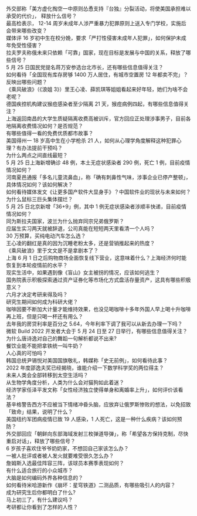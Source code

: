 外交部称「美方虚化掏空一中原则怂恿支持『台独』分裂活动，将使美国承担难以承受的代价」， 释放什么信号？  
最高检表示， 12-14 周岁未成年人涉严重暴力犯罪原则上送入专门学校，实施后会带来哪些改变？  
媒体评 16 岁初中生在校分娩，要求「严打性侵害未成年人犯罪」，如何保护未成年免受性侵害？  
拉夫罗夫称俄未来只依赖「可靠」国家，现在目标是发展与中国的关系，释放了哪些信号？  
5 月 25 日国民党提名蒋万安参选台北市长，还有哪些信息值得关注？  
如何看待「全国现有库存房够 1400 万人居住，有城市空置房 12 年都卖不完」？反映出哪些问题？  
《乘风破浪》（《浪姐 3》）里王心凌、薛凯琪等姐姐看起来好年轻，她们为啥不会老呢？  
德国疾控机构建议猴痘感染者至少隔离 21 天，猴痘病例四起，有哪些信息值得关注？  
上海返回南昌的大学生质疑隔离收费高被训斥，官方回应正处理涉事男子，目前各地隔离收费情况如何？是否规范？  
有哪些值得一看的免费优质都市故事？  
美国得州一 18 岁高中生在小学枪杀 21 人，如何从心理学角度解释这种犯罪心理？有办法提前干预吗？  
为什么两点之间直线最短？  
5 月 25 日上海新增确诊 48 例，本土无症状感染者 290 例，死亡 1 例，目前疫情情况如何？  
河南夏邑通报「多名儿童流鼻血」，称「确有刺鼻性气味，涉事企业已停产整顿」，具体情况如何？该如何解决？  
如何看待媒体发文《让更多国产软件大显身手》？中国软件业的现状与未来如何？  
为什么鼠标三巨头集体摆烂？  
5 月 25 日北京新增「36+9」例，其中 1 例无症状感染者涉顺丰快递，目前疫情情况如何？  
同为斯拉夫国家，波兰为什么抛弃同宗兄弟俄罗斯？  
应届生实习两天就被辞退，公司真能在短短两天里看清一个人吗？  
30 万预算，买纯电动汽车怎么选？  
王心凌的翻红是真的因为沉睡老粉太多，还是营销推起来的热度？  
《乘风破浪》里于文文是不是拿剧本了？  
上海 6 月 1 日之后购物商场全面恢复线下营业，这意味着什么？上海经济何时能恢复到本轮疫情前的水平？  
现实生活中，如果遇到像《盲山》女主被拐的情况，应该如何逃生？  
国务院表示积极探索通过资产证券化等市场化方式盘活存量资产，这具有哪些积极意义？  
六月才决定考研来得及吗？  
研究生期间如何成为科研大佬？  
咖啡因要不断加大计量才能维持效果，也没见喝咖啡十多年外国人早上喝十升咖啡再上班，但是只喝一杯还有用么？  
去年我的房贷利率是百分之 5.64，今年利率下调了我可以从新去办理一下吗？  
微软 Build 2022 开发者大会于 5 月 24 日至 27 日举行，有哪些信息值得关注？  
为什么唐诗逸对自己的舞蹈一句解析都说不出来?  
餐饮业能不能把拿铁统一叫牛奶？  
人心真的可怕吗？  
韩国总统尹锡悦对美国国旗敬礼，韩媒称「史无前例」，如何看待此事？  
2022 年度邵逸夫奖已经揭晓，谁能介绍一下数学科学奖的两位得主？  
未来人类会全部转移到太空生活吗？  
从生物学角度分析，人类为什么会对猫狗如此着迷？  
经济学家任泽平发文称「女性经济独立使得单身和离婚率上升」，如何评价该看法？  
基辛格警告西方不应被当下情绪冲昏头脑，应放弃让俄罗斯惨败的想法，以免招致「致命」结果，说明了什么？  
美国纽约军团病疫情已致 19 人感染，1 人死亡，这是一种什么疾病？该如何预防？  
外交部回应「朝鲜向东部海域发射三枚弹道导弹」，称「希望各方保持克制，尽快重启对话」，释放了哪些信号？  
6 岁孩子喜欢住爷爷奶奶家，不想回自己家该怎么办？  
一被人批评或者被人发火就要难受很久怎么办？  
詹姆斯入选最佳阵容三阵，该球员本赛季表现如何？  
有什么适合旅行的小众城市？  
大脑是如何编码外界各种信息的？  
如何看待米哈游新作《崩坏：星穹铁道》二测品质，有哪些吸引人的内容？  
成为研究生后你都明白了什么?  
马上初三了，有什么建议吗？  
考研都让你看到了怎样的人性？  
